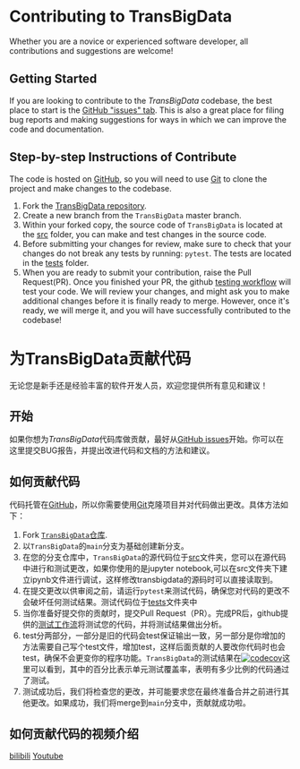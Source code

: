 # Contributing to TransBigData

Whether you are a novice or experienced software developer, all contributions and suggestions are welcome!

## Getting Started

If you are looking to contribute to the *TransBigData* codebase, the best place to start is the [GitHub &#34;issues&#34; tab](https://github.com/ni1o1/transbigdata/issues). This is also a great place for filing bug reports and making suggestions for ways in which we can improve the code and documentation.

## Step-by-step Instructions of Contribute

The code is hosted on [GitHub](https://github.com/ni1o1/transbigdata),
so you will need to use [Git](http://git-scm.com/) to clone the project and make
changes to the codebase. 

1. Fork the [TransBigData repository](https://github.com/ni1o1/transbigdata).
2. Create a new branch from the `TransBigData` master branch.
3. Within your forked copy, the source code of `TransBigData` is located at the [src](https://github.com/ni1o1/transbigdata/tree/main/src) folder, you can make and test changes in the source code.
4. Before submitting your changes for review, make sure to check that your changes do not break any tests by running: ``pytest``. The tests are located in the [tests](https://github.com/ni1o1/transbigdata/tree/main/src/transbigdata/tests) folder.
5. When you are ready to submit your contribution, raise the Pull Request(PR). Once you finished your PR, the github [testing workflow](https://github.com/ni1o1/transbigdata/actions/workflows/tests.yml) will test your code. We will review your changes, and might ask you to make additional changes before it is finally ready to merge. However, once it's ready, we will merge it, and you will have successfully contributed to the codebase!

# 为TransBigData贡献代码

无论您是新手还是经验丰富的软件开发人员，欢迎您提供所有意见和建议！

## 开始

如果你想为*TransBigData*代码库做贡献，最好从[GitHub issues](https://github.com/ni1o1/transbigdata/issues)开始。你可以在这里提交BUG报告，并提出改进代码和文档的方法和建议。

## 如何贡献代码

代码托管在[GitHub](https://github.com/ni1o1/transbigdata)，所以你需要使用[Git](http://git-scm.com/)克隆项目并对代码做出更改。具体方法如下：
1. Fork [`TransBigData`仓库](https://github.com/ni1o1/transbigdata).
2. 以`TransBigData`的`main`分支为基础创建新分支。
3. 在您的分支仓库中，`TransBigData`的源代码位于[src](https://github.com/ni1o1/transbigdata/tree/main/src)文件夹，您可以在源代码中进行和测试更改，如果你使用的是jupyter notebook,可以在src文件夹下建立ipynb文件进行调试，这样修改transbigdata的源码时可以直接读取到。
4. 在提交更改以供审阅之前，请运行`pytest`来测试代码，确保您对代码的更改不会破坏任何测试结果。测试代码位于[tests](https://github.com/ni1o1/transbigdata/tree/main/src/transbigdata/tests)文件夹中
5. 当你准备好提交你的贡献时，提交Pull Request（PR）。完成PR后，github提供的[测试工作流](https://github.com/ni1o1/transbigdata/actions/workflows/tests.yml)将测试您的代码，并将测试结果做出分析。
6. test分两部分，一部分是旧的代码会test保证输出一致，另一部分是你增加的方法需要自己写个test文件，增加test，这样后面贡献的人要改你代码时也会test，确保不会更变你的程序功能。`TransBigData`的测试结果在[![codecov](https://codecov.io/gh/ni1o1/transbigdata/branch/main/graph/badge.svg?token=GLAVYYCD9L)](https://codecov.io/gh/ni1o1/transbigdata)这里可以看到，其中的百分比表示单元测试覆盖率，表明有多少比例的代码通过了测试。
7. 测试成功后，我们将检查您的更改，并可能要求您在最终准备合并之前进行其他更改。如果成功，我们将merge到`main`分支中，贡献就成功啦。

## 如何贡献代码的视频介绍
[bilibili](https://www.bilibili.com/video/BV1K44y1H7ML/)
[Youtube](https://www.youtube.com/watch?v=ocjzT-23pak)
